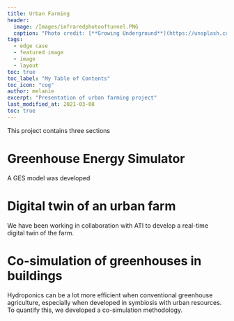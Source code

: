 ```yaml
---
title: Urban Farming
header:
  image: /Images/infraredphotooftunnel.PNG
  caption: "Photo credit: [**Growing Underground**](https://unsplash.com)"
tags:
  - edge case
  - featured image
  - image
  - layout
toc: true
toc_label: "My Table of Contents"
toc_icon: "cog"
author: melanie
excerpt: "Presentation of urban farming project"
last_modified_at: 2021-03-08
toc: true
---
```


This project contains three sections

# Greenhouse Energy Simulator

A GES model was developed

# Digital twin of an urban farm

We have been working in collaboration with ATI to develop a real-time digital twin of the farm.

# Co-simulation of greenhouses in buildings

Hydroponics can be a lot more efficient when conventional greenhouse agriculture, especially when developed in symbiosis with urban resources. To quantify this, we developed a co-simulation methodology. 